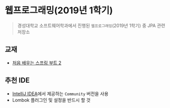 # 웹프로그래밍(2019년 1학기)

> 경성대학교 소프트웨어학과에서 진행된 `웹프로그래밍`(2019년 1학기) 중 JPA 관련 저장소

## 교재

* [처음 배우는 스프링 부트 2 ](https://www.aladin.co.kr/shop/wproduct.aspx?ItemId=168752840)

## 추천 IDE

* [IntelliJ IDEA](https://www.jetbrains.com/idea/)에서 제공하는 `Community` 버전을 사용
* Lombok 플러그인 및 설정을 반드시 할 것
